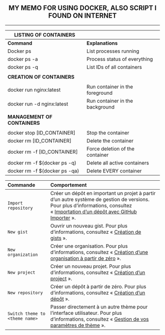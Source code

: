 <h2 align = "center"> MY MEMO FOR USING DOCKER, ALSO SCRIPT I FOUND ON INTERNET</h2>
<hr>

|          **LISTING OF CONTAINERS**          |                                     |
|---------------------------------------------|------------------------------------ |
| **Command**                                 | **Explanations**                    |
| Docker ps                                   | List processes running              |
| docker ps -a                                | Process status of everything        |
| docker ps -q                                | List IDs of all containers          |
|                                             |                                     |
|         **CREATION OF CONTAINERS**          |                                     |
|                                             |                                     |
| docker run nginx:latest                     | Run container in the foreground     |
| docker run -d nginx:latest                  | Run container in the background     |
|                                             |                                     |
|     **MANAGEMENT OF CONTAINERS**            |                                     |
|                                             |                                     |
| docker stop [ID_CONTAINER]                  | Stop the container                  |
| docker rm [ID_CONTAINER]                    | Delete the container                |
| docker rm -f [ID_CONTAINER]                 | Force deletion of the container     |
| docker rm -f $(docker ps -q)                | Delete all active containers        |
| docker rm -f $(docker ps -qa)               | Delete EVERY container              |




<table><thead><tr><th align="left" scope="col">Commande</th><th align="left" scope="col">Comportement</th></tr></thead><tbody><tr><td align="left"><code>Import repository</code></td><td align="left">Créer un dépôt en important un projet à partir d’un autre système de gestion de versions. Pour plus d’informations, consultez «&nbsp;<a href="/fr/migrations/importing-source-code/using-github-importer/importing-a-repository-with-github-importer" _originalhref="/migrations/importing-source-code/using-github-importer/importing-a-repository-with-github-importer" aria-roledescription="Pointer la carte" aria-describedby="popover-describedby">Importation d’un dépôt avec GitHub Importer</a>&nbsp;».</td></tr><tr><td align="left"><code>New gist</code></td><td align="left">Ouvrir un nouveau gist. Pour plus d’informations, consultez «&nbsp;<a href="/fr/get-started/writing-on-github/editing-and-sharing-content-with-gists/creating-gists" _originalhref="/get-started/writing-on-github/editing-and-sharing-content-with-gists/creating-gists" aria-roledescription="Pointer la carte" aria-describedby="popover-describedby">Création de gists</a>&nbsp;».</td></tr><tr><td align="left"><code>New organization</code></td><td align="left">Créer une organisation. Pour plus d’informations, consultez «&nbsp;<a href="/fr/organizations/collaborating-with-groups-in-organizations/creating-a-new-organization-from-scratch" _originalhref="/organizations/collaborating-with-groups-in-organizations/creating-a-new-organization-from-scratch" aria-roledescription="Pointer la carte" aria-describedby="popover-describedby">Création d’une organisation à partir de zéro</a>&nbsp;».</td></tr><tr><td align="left"><code>New project</code></td><td align="left">Créer un nouveau projet. Pour plus d’informations, consultez «&nbsp;<a href="/fr/issues/planning-and-tracking-with-projects/creating-projects/creating-a-project" _originalhref="/issues/planning-and-tracking-with-projects/creating-projects/creating-a-project" aria-roledescription="Pointer la carte" aria-describedby="popover-describedby">Création d’un project</a>&nbsp;».</td></tr><tr><td align="left"><code>New repository</code></td><td align="left">Créer un dépôt à partir de zéro. Pour plus d’informations, consultez «&nbsp;<a href="/fr/repositories/creating-and-managing-repositories/creating-a-new-repository" _originalhref="/repositories/creating-and-managing-repositories/creating-a-new-repository" aria-roledescription="Pointer la carte" aria-describedby="popover-describedby">Création d’un dépôt</a>&nbsp;».</td></tr><tr><td align="left"><code>Switch theme to &lt;theme name&gt;</code></td><td align="left">Passer directement à un autre thème pour l’interface utilisateur. Pour plus d’informations, consultez «&nbsp;<a href="/fr/get-started/accessibility/managing-your-theme-settings" _originalhref="/get-started/accessibility/managing-your-theme-settings" aria-roledescription="Pointer la carte" aria-describedby="popover-describedby">Gestion de vos paramètres de thème</a>&nbsp;».</td></tr></tbody></table>


